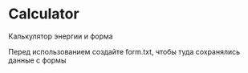 # Calculator
Калькулятор энергии и форма

Перед использованием создайте form.txt, чтобы туда сохранялись данные с формы
